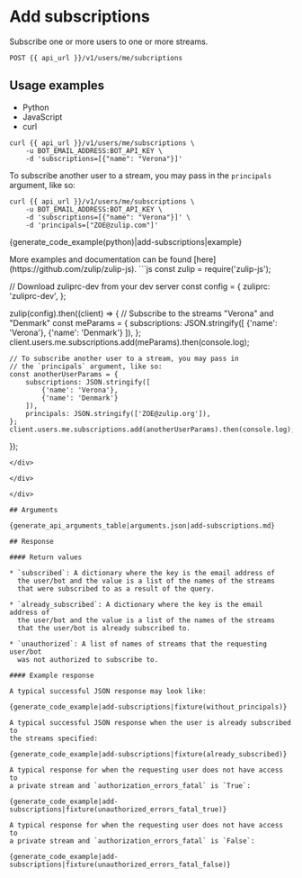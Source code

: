 # Add subscriptions

Subscribe one or more users to one or more streams.

`POST {{ api_url }}/v1/users/me/subcriptions`

## Usage examples
<div class="code-section" markdown="1">
<ul class="nav">
<li data-language="python">Python</li>
<li data-language="javascript">JavaScript</li>
<li data-language="curl">curl</li>
</ul>
<div class="blocks">

<div data-language="curl" markdown="1">

```
curl {{ api_url }}/v1/users/me/subscriptions \
    -u BOT_EMAIL_ADDRESS:BOT_API_KEY \
    -d 'subscriptions=[{"name": "Verona"}]'
```

To subscribe another user to a stream, you may pass in
the `principals` argument, like so:

```
curl {{ api_url }}/v1/users/me/subscriptions \
    -u BOT_EMAIL_ADDRESS:BOT_API_KEY \
    -d 'subscriptions=[{"name": "Verona"}]' \
    -d 'principals=["ZOE@zulip.com"]'
```

</div>

<div data-language="python" markdown="1">

{generate_code_example(python)|add-subscriptions|example}

</div>

<div data-language="javascript" markdown="1">
More examples and documentation can be found [here](https://github.com/zulip/zulip-js).
```js
const zulip = require('zulip-js');

// Download zuliprc-dev from your dev server
const config = {
    zuliprc: 'zuliprc-dev',
};

zulip(config).then((client) => {
    // Subscribe to the streams "Verona" and "Denmark"
    const meParams = {
        subscriptions: JSON.stringify([
            {'name': 'Verona'},
            {'name': 'Denmark'}
        ]),
    };
    client.users.me.subscriptions.add(meParams).then(console.log);

    // To subscribe another user to a stream, you may pass in
    // the `principals` argument, like so:
    const anotherUserParams = {
        subscriptions: JSON.stringify([
            {'name': 'Verona'},
            {'name': 'Denmark'}
        ]),
        principals: JSON.stringify(['ZOE@zulip.org']),
    };
    client.users.me.subscriptions.add(anotherUserParams).then(console.log);
});
```
</div>

</div>

</div>

## Arguments

{generate_api_arguments_table|arguments.json|add-subscriptions.md}

## Response

#### Return values

* `subscribed`: A dictionary where the key is the email address of
  the user/bot and the value is a list of the names of the streams
  that were subscribed to as a result of the query.

* `already_subscribed`: A dictionary where the key is the email address of
  the user/bot and the value is a list of the names of the streams
  that the user/bot is already subscribed to.

* `unauthorized`: A list of names of streams that the requesting user/bot
  was not authorized to subscribe to.

#### Example response

A typical successful JSON response may look like:

{generate_code_example|add-subscriptions|fixture(without_principals)}

A typical successful JSON response when the user is already subscribed to
the streams specified:

{generate_code_example|add-subscriptions|fixture(already_subscribed)}

A typical response for when the requesting user does not have access to
a private stream and `authorization_errors_fatal` is `True`:

{generate_code_example|add-subscriptions|fixture(unauthorized_errors_fatal_true)}

A typical response for when the requesting user does not have access to
a private stream and `authorization_errors_fatal` is `False`:

{generate_code_example|add-subscriptions|fixture(unauthorized_errors_fatal_false)}
